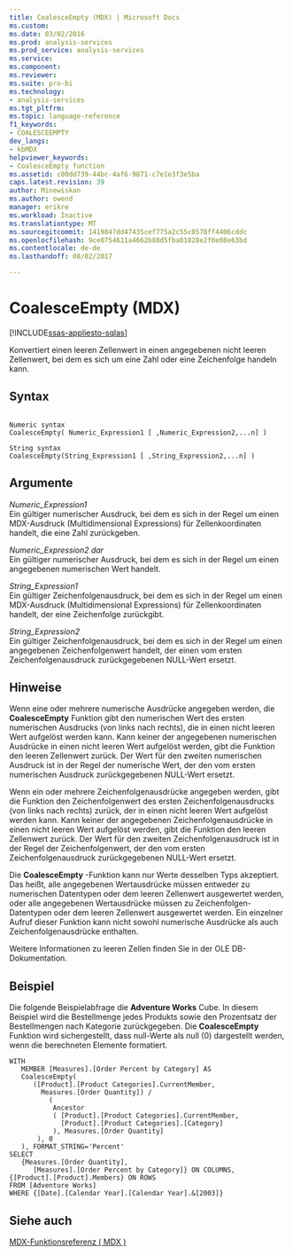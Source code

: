 ```yaml
---
title: CoalesceEmpty (MDX) | Microsoft Docs
ms.custom: 
ms.date: 03/02/2016
ms.prod: analysis-services
ms.prod_service: analysis-services
ms.service: 
ms.component: 
ms.reviewer: 
ms.suite: pro-bi
ms.technology:
- analysis-services
ms.tgt_pltfrm: 
ms.topic: language-reference
f1_keywords:
- COALESCEEMPTY
dev_langs:
- kbMDX
helpviewer_keywords:
- CoalesceEmpty function
ms.assetid: c00dd739-44bc-4af6-9871-c7e1e3f3e5ba
caps.latest.revision: 39
author: Minewiskan
ms.author: owend
manager: erikre
ms.workload: Inactive
ms.translationtype: MT
ms.sourcegitcommit: 1419847dd47435cef775a2c55c0578ff4406cddc
ms.openlocfilehash: 9ce0754611a4662b88d5fba01828e2f0e08e63bd
ms.contentlocale: de-de
ms.lasthandoff: 08/02/2017

---
```

# <a name="coalesceempty-mdx"></a>CoalesceEmpty (MDX)
[!INCLUDE[ssas-appliesto-sqlas](../includes/ssas-appliesto-sqlas.md)]

  Konvertiert einen leeren Zellenwert in einen angegebenen nicht leeren Zellenwert, bei dem es sich um eine Zahl oder eine Zeichenfolge handeln kann.  
  
## <a name="syntax"></a>Syntax  
  
```  
  
Numeric syntax  
CoalesceEmpty( Numeric_Expression1 [ ,Numeric_Expression2,...n] )  
  
String syntax  
CoalesceEmpty(String_Expression1 [ ,String_Expression2,...n] )  
```  
  
## <a name="arguments"></a>Argumente  
 *Numeric_Expression1*  
 Ein gültiger numerischer Ausdruck, bei dem es sich in der Regel um einen MDX-Ausdruck (Multidimensional Expressions) für Zellenkoordinaten handelt, die eine Zahl zurückgeben.  
  
 *Numeric_Expression2 dar*  
 Ein gültiger numerischer Ausdruck, bei dem es sich in der Regel um einen angegebenen numerischen Wert handelt.  
  
 *String_Expression1*  
 Ein gültiger Zeichenfolgenausdruck, bei dem es sich in der Regel um einen MDX-Ausdruck (Multidimensional Expressions) für Zellenkoordinaten handelt, der eine Zeichenfolge zurückgibt.  
  
 *String_Expression2*  
 Ein gültiger Zeichenfolgenausdruck, bei dem es sich in der Regel um einen angegebenen Zeichenfolgenwert handelt, der einen vom ersten Zeichenfolgenausdruck zurückgegebenen NULL-Wert ersetzt.  
  
## <a name="remarks"></a>Hinweise  
 Wenn eine oder mehrere numerische Ausdrücke angegeben werden, die **CoalesceEmpty** Funktion gibt den numerischen Wert des ersten numerischen Ausdrucks (von links nach rechts), die in einen nicht leeren Wert aufgelöst werden kann. Kann keiner der angegebenen numerischen Ausdrücke in einen nicht leeren Wert aufgelöst werden, gibt die Funktion den leeren Zellenwert zurück. Der Wert für den zweiten numerischen Ausdruck ist in der Regel der numerische Wert, der den vom ersten numerischen Ausdruck zurückgegebenen NULL-Wert ersetzt.  
  
 Wenn ein oder mehrere Zeichenfolgenausdrücke angegeben werden, gibt die Funktion den Zeichenfolgenwert des ersten Zeichenfolgenausdrucks (von links nach rechts) zurück, der in einen nicht leeren Wert aufgelöst werden kann. Kann keiner der angegebenen Zeichenfolgenausdrücke in einen nicht leeren Wert aufgelöst werden, gibt die Funktion den leeren Zellenwert zurück. Der Wert für den zweiten Zeichenfolgenausdruck ist in der Regel der Zeichenfolgenwert, der den vom ersten Zeichenfolgenausdruck zurückgegebenen NULL-Wert ersetzt.  
  
 Die **CoalesceEmpty** -Funktion kann nur Werte desselben Typs akzeptiert. Das heißt, alle angegebenen Wertausdrücke müssen entweder zu numerischen Datentypen oder dem leeren Zellenwert ausgewertet werden, oder alle angegebenen Wertausdrücke müssen zu Zeichenfolgen-Datentypen oder dem leeren Zellenwert ausgewertet werden. Ein einzelner Aufruf dieser Funktion kann nicht sowohl numerische Ausdrücke als auch Zeichenfolgenausdrücke enthalten.  
  
 Weitere Informationen zu leeren Zellen finden Sie in der OLE DB-Dokumentation.  
  
## <a name="example"></a>Beispiel  
 Die folgende Beispielabfrage die **Adventure Works** Cube. In diesem Beispiel wird die Bestellmenge jedes Produkts sowie den Prozentsatz der Bestellmengen nach Kategorie zurückgegeben. Die **CoalesceEmpty** Funktion wird sichergestellt, dass null-Werte als null (0) dargestellt werden, wenn die berechneten Elemente formatiert.  
  
```  
WITH   
   MEMBER [Measures].[Order Percent by Category] AS  
   CoalesceEmpty(   
      ([Product].[Product Categories].CurrentMember,  
        Measures.[Order Quantity]) /   
          (  
           Ancestor  
           ( [Product].[Product Categories].CurrentMember,   
             [Product].[Product Categories].[Category]  
           ), Measures.[Order Quantity]  
       ), 0  
   ), FORMAT_STRING='Percent'  
SELECT   
   {Measures.[Order Quantity],  
      [Measures].[Order Percent by Category]} ON COLUMNS,  
{[Product].[Product].Members} ON ROWS  
FROM [Adventure Works]  
WHERE {[Date].[Calendar Year].[Calendar Year].&[2003]}  
```  
  
## <a name="see-also"></a>Siehe auch  
 [MDX-Funktionsreferenz &#40; MDX &#41;](../mdx/mdx-function-reference-mdx.md)  
  
  

